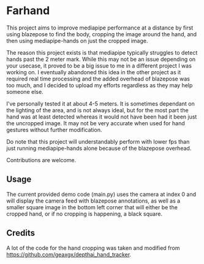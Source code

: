 # Farhand
This project aims to improve mediapipe performance at a distance by first using blazepose to find the body, cropping the image around the hand, and then using mediapipe-hands on just the cropped image.

The reason this project exists is that mediapipe typically struggles to detect hands past the 2 meter mark. While this may not be an issue depending on your usecase, it proved to be a big issue to me in a different project I was working on. I eventually abandoned this idea in the other project as it required real time processing and the added overhead of blazepose was too much, and I decided to upload my efforts regardless as they may help someone else.

I've personally tested it at about 4-5 meters. It is sometimes dependant on the lighting of the area, and is not always ideal, but for the most part the hand was at least detected whereas it would not have been had it been just the uncropped image. It may not be very accurate when used for hand gestures without further modification. 

Do note that this project will understandably perform with lower fps than just running mediapipe-hands alone because of the blazepose overhead. 

Contributions are welcome.

## Usage
The current provided demo code (main.py) uses the camera at index 0 and will display the camera feed with blazepose annotations, as well as a smaller square image in the bottom left corner that will either be the cropped hand, or if no cropping is happening, a black square.

## Credits
A lot of the code for the hand cropping was taken and modified from https://github.com/geaxgx/depthai_hand_tracker.